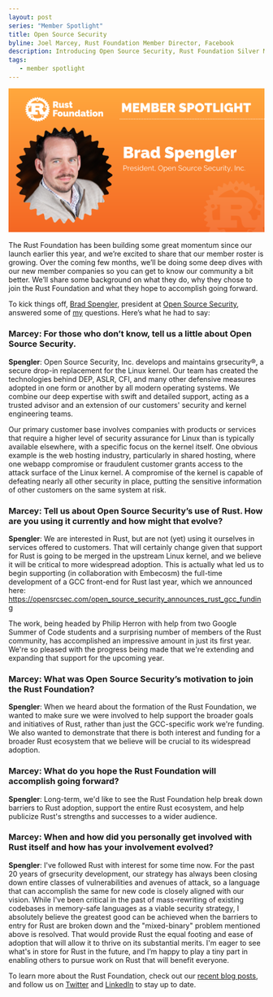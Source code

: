 ```yaml
---
layout: post
series: "Member Spotlight"
title: Open Source Security
byline: Joel Marcey, Rust Foundation Member Director, Facebook
description: Introducing Open Source Security, Rust Foundation Silver Member.
tags:
   - member spotlight
---
```


![Brad Spengler Open Source Security](/img/posts/2021-09-21-member-spotlight-open-source-security-software/member_spotlight_brad_spengler.png)

The Rust Foundation has been building some great momentum since our launch earlier this year, and we’re excited to share that our member roster is growing. Over the coming few months, we’ll be doing some deep dives with our new member companies so you can get to know our community a bit better. We’ll share some background on what they do, why they chose to join the Rust Foundation and what they hope to accomplish going forward.

To kick things off, [Brad Spengler](https://twitter.com/spendergrsec), president at [Open Source Security](https://opensrcsec.com/), answered some of [my](https://twitter.com/JoelMarcey) questions. Here’s what he had to say:

### Marcey: For those who don’t know, tell us a little about Open Source Security.

**Spengler**: Open Source Security, Inc. develops and maintains grsecurity®, a secure drop-in replacement for the Linux kernel.  Our team has created the technologies behind DEP, ASLR, CFI, and many other defensive measures adopted in one form or another by all modern operating systems. We combine our deep expertise with swift and detailed support, acting as a trusted advisor and an extension of our customers' security and kernel engineering teams.

Our primary customer base involves companies with products or services that require a higher level of security assurance for Linux than is typically available elsewhere, with a specific focus on the kernel itself. One obvious example is the web hosting industry, particularly in shared hosting, where one webapp compromise or fraudulent customer grants access to the attack surface of the Linux kernel.  A compromise of the kernel is capable of defeating nearly all other security in place, putting the sensitive information of other customers on the same system at risk.

### Marcey: Tell us about Open Source Security’s use of Rust. How are you using it currently and how might that evolve? 

**Spengler**: We are interested in Rust, but are not (yet) using it ourselves in services offered to customers.  That will certainly change given that support for Rust is going to be merged in the upstream Linux kernel, and we believe it will be critical to more widespread adoption.  This is actually what led us to begin supporting (in collaboration with Embecosm) the full-time development of a GCC front-end for Rust last year, which we announced here: https://opensrcsec.com/open_source_security_announces_rust_gcc_funding

The work, being headed by Philip Herron with help from two Google Summer of Code students and a surprising number of members of the Rust community, has accomplished an impressive amount in just its first year. We're so pleased with the progress being made that we're extending and expanding that support for the upcoming year.

### Marcey: What was Open Source Security’s motivation to join the Rust Foundation?

**Spengler**: When we heard about the formation of the Rust Foundation, we wanted to make sure we were involved to help support the broader goals and initiatives of Rust, rather than just the GCC-specific work we're funding. We also wanted to demonstrate that there is both interest and funding for a broader Rust ecosystem that we believe will be crucial to its widespread adoption.

### Marcey: What do you hope the Rust Foundation will accomplish going forward?

**Spengler**: Long-term, we'd like to see the Rust Foundation help break down barriers to Rust adoption, support the entire Rust ecosystem, and help publicize Rust's strengths and successes to a wider audience.

### Marcey: When and how did you personally get involved with Rust itself and how has your involvement evolved?

**Spengler**: I've followed Rust with interest for some time now.  For the past 20 years of grsecurity development, our strategy has always been closing down entire classes of vulnerabilities and avenues of attack, so a language that can accomplish the same for new code is closely aligned with our vision. While I've been critical in the past of mass-rewriting of existing codebases in memory-safe languages as a viable security strategy, I absolutely believe the greatest good can be achieved when the barriers to entry for Rust are broken down and the "mixed-binary" problem mentioned above is resolved. That would provide Rust the equal footing and ease of adoption that will allow it to thrive on its substantial merits. I'm eager to see what's in store for Rust in the future, and I’m happy to play a tiny part in enabling others to pursue work on Rust that will benefit everyone.

To learn more about the Rust Foundation, check out our [recent blog posts](https://foundation.rust-lang.org/posts/), and follow us on [Twitter](https://twitter.com/rust_foundation?ref_src=twsrc%5Egoogle%7Ctwcamp%5Eserp%7Ctwgr%5Eauthor) and [LinkedIn](https://www.linkedin.com/feed/update/urn:li:activity:6838821610569502720/) to stay up to date.  
